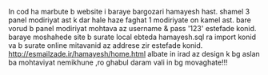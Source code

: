 In cod ha marbute b website i baraye bargozari hamayesh hast. shamel 3 panel  modiriyat ast  k dar hale haze faghat 1 modiriyate on kamel ast.
bare vorud b panel modiriyat mohtava az username & pass '123' estefade konid.
baraye moshahede site b surate local ebteda hamayesh.sql ra import konid va b surate online mitavanid az addrese zir estefade konid.
http://esmailzade.ir/hamayesh/home.html
albate in irad az design k bg aslan ba mohtaviyat nemikhune ,ro ghabul daram vali in bg movaghate!!!